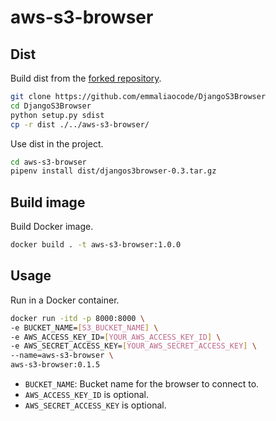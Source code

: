 # aws-s3-browser

## Dist
Build dist from the [forked repository](https://github.com/emmaliaocode/DjangoS3Browser).
```bash
git clone https://github.com/emmaliaocode/DjangoS3Browser
cd DjangoS3Browser
python setup.py sdist
cp -r dist ./../aws-s3-browser/
```
Use dist in the project.
```bash
cd aws-s3-browser
pipenv install dist/djangos3browser-0.3.tar.gz
```

## Build image
Build Docker image.
```bash
docker build . -t aws-s3-browser:1.0.0
```

## Usage
Run in a Docker container.
```bash
docker run -itd -p 8000:8000 \
-e BUCKET_NAME=[S3_BUCKET_NAME] \
-e AWS_ACCESS_KEY_ID=[YOUR_AWS_ACCESS_KEY_ID] \
-e AWS_SECRET_ACCESS_KEY=[YOUR_AWS_SECRET_ACCESS_KEY] \
--name=aws-s3-browser \
aws-s3-browser:0.1.5
```
- `BUCKET_NAME`: Bucket name for the browser to connect to.
- `AWS_ACCESS_KEY_ID` is optional.
- `AWS_SECRET_ACCESS_KEY` is optional.
